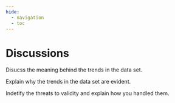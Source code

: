 ```yaml
---
hide:
  - navigation
  - toc
---
```


# Discussions

Disucss the meaning behind the trends in the data set.

Explain why the trends in the data set are evident.

Indetify the threats to validity and explain how you handled them.
